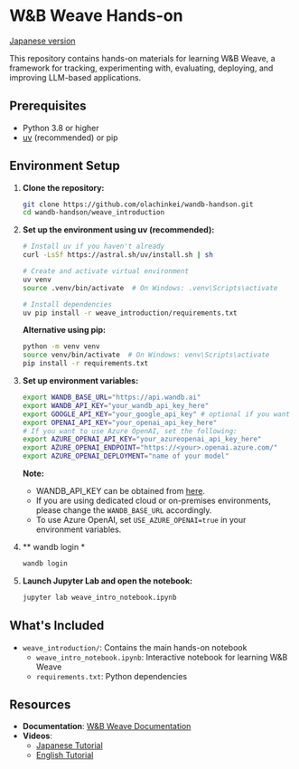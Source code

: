 # W&B Weave Hands-on

[Japanese version](README_JP.md)

This repository contains hands-on materials for learning W&B Weave, a framework for tracking, experimenting with, evaluating, deploying, and improving LLM-based applications.

## Prerequisites

- Python 3.8 or higher
- [uv](https://github.com/astral-sh/uv) (recommended) or pip

## Environment Setup

1. **Clone the repository:**
   ```bash
   git clone https://github.com/olachinkei/wandb-handson.git
   cd wandb-handson/weave_introduction
   ```

2. **Set up the environment using uv (recommended):**
   ```bash
   # Install uv if you haven't already
   curl -LsSf https://astral.sh/uv/install.sh | sh

   # Create and activate virtual environment
   uv venv
   source .venv/bin/activate  # On Windows: .venv\Scripts\activate

   # Install dependencies
   uv pip install -r weave_introduction/requirements.txt
   ```

   **Alternative using pip:**
   ```bash
   python -m venv venv
   source venv/bin/activate  # On Windows: venv\Scripts\activate
   pip install -r requirements.txt
   ```

3. **Set up environment variables:**

   ```bash
   export WANDB_BASE_URL="https://api.wandb.ai"
   export WANDB_API_KEY="your_wandb_api_key_here" 
   export GOOGLE_API_KEY="your_google_api_key" # optional if you want to try video
   export OPENAI_API_KEY="your_openai_api_key_here"
   # If you want to use Azure OpenAI, set the following:
   export AZURE_OPENAI_API_KEY="your_azureopenai_api_key_here"
   export AZURE_OPENAI_ENDPOINT="https://<your>.openai.azure.com/"
   export AZURE_OPENAI_DEPLOYMENT="name of your model"
   ```
   
   **Note:** 
   - WANDB_API_KEY can be obtained from [here](https://docs.wandb.ai/support/find_api_key/).
   - If you are using dedicated cloud or on-premises environments, please change the `WANDB_BASE_URL` accordingly.
   - To use Azure OpenAI, set `USE_AZURE_OPENAI=true` in your environment variables.

4. ** wandb login *
   ```bash  
   wandb login
   ```

5. **Launch Jupyter Lab and open the notebook:**
   ```bash
   jupyter lab weave_intro_notebook.ipynb
   ```

## What's Included

- `weave_introduction/`: Contains the main hands-on notebook
  - `weave_intro_notebook.ipynb`: Interactive notebook for learning W&B Weave
  - `requirements.txt`: Python dependencies

## Resources

- **Documentation**: [W&B Weave Documentation](https://weave-docs.wandb.ai/)
- **Videos**:
  - [Japanese Tutorial](https://www.youtube.com/watch?v=Ua0Wx9fqhDo&t=295s)
  - [English Tutorial](https://www.youtube.com/watch?v=sJNjw6U2Tvg&t=522s) 
